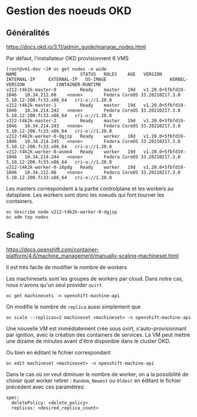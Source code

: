 # Gestion des noeuds OKD

## Généralités

<https://docs.okd.io/3.11/admin_guide/manage_nodes.html>

Par défaut, l\'installateur OKD provisionnent 6 VMS

``` /bash
[root@vm1-dev ~]# oc get nodes -o wide
NAME                        STATUS   ROLES    AGE   VERSION                INTERNAL-IP     EXTERNAL-IP   OS-IMAGE                        KERNEL-VERSION            CONTAINER-RUNTIME
v212-t4k2k-master-0         Ready    master   19d   v1.20.0+5fbfd19-1046   10.34.212.60    <none>        Fedora CoreOS 33.20210217.3.0   5.10.12-200.fc33.x86_64   cri-o://1.20.0
v212-t4k2k-master-1         Ready    master   19d   v1.20.0+5fbfd19-1046   10.34.214.242   <none>        Fedora CoreOS 33.20210217.3.0   5.10.12-200.fc33.x86_64   cri-o://1.20.0
v212-t4k2k-master-2         Ready    master   19d   v1.20.0+5fbfd19-1046   10.34.214.243   <none>        Fedora CoreOS 33.20210217.3.0   5.10.12-200.fc33.x86_64   cri-o://1.20.0
v212-t4k2k-worker-0-dgjzp   Ready    worker   18d   v1.20.0+5fbfd19-1046   10.34.214.245   <none>        Fedora CoreOS 33.20210217.3.0   5.10.12-200.fc33.x86_64   cri-o://1.20.0
v212-t4k2k-worker-0-wsmn4   Ready    worker   19d   v1.20.0+5fbfd19-1046   10.34.214.244   <none>        Fedora CoreOS 33.20210217.3.0   5.10.12-200.fc33.x86_64   cri-o://1.20.0
v212-t4k2k-worker-0-z6pdg   Ready    worker   19d   v1.20.0+5fbfd19-1046   10.34.212.66    <none>        Fedora CoreOS 33.20210217.3.0   5.10.12-200.fc33.x86_64   cri-o://1.20.0
```

Les masters correspondent à la partie controlplane et les workers au
dataplane. Les workers sont donc les noeuds qui font tourner les
containers.

    oc describe node v212-t4k2k-worker-0-dgjzp
    oc adm top nodes

## Scaling

<https://docs.openshift.com/container-platform/4.6/machine_management/manually-scaling-machineset.html>

Il est très facile de modifier le nombre de workers

Les machinesets sont les groupes de workers par cloud. Dans notre cas,
nous n\'avons qu\'un seul provider `ovirt`

    oc get machinesets -n openshift-machine-api

On modifie le nombre de `replica` aussi simplement que

    oc scale --replicas=2 machineset <machineset> -n openshift-machine-api

Une nouvelle VM est immédiatement crée sous ovirt, s\'auto-provisionnant
par ignition, avec la création des containers de services. La VM peut
mettre une dizaine de minutes avant d\'être disponible dans le cluster
OKD.

Ou bien en éditant le fichier correspondant

    oc edit machineset <machineset> -n openshift-machine-api

Dans le cas où on veut diminuer le nombre de worker, on a la possibilité
de choisir quel worker retirer : `Random`, `Newest` ou `Oldest` en
éditant le fichier précédent avec ces paramètres:

    spec:
      deletePolicy: <delete_policy>
      replicas: <desired_replica_count>
